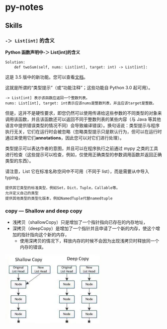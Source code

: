 # py-notes

## Skills

### `-＞ List[int]` 的含义

**Python 函数声明中-＞ List[int]的含义**

    Solution:
        def twoSum(self, nums: List[int], target: int) -> List[int]:

这是 3.5 版中的新功能。您可以查看[文档](https://docs.python.org/3.5/library/typing.html)。

这就是所谓的“类型提示”（或“功能注释”；这些功能自 Python 3.0 起可用）。

    -> List[int] 表示该函数应返回一个整数列表。
    nums: List[int], target: int表示应该nums是整数列表，并且应该target是整数。

但是，这并不是硬性要求，即您仍然可以使用传递给这些参数的不同类型的对象来调用该函数，并且该函数还可以返回不同于整数列表的某些内容（与 Java 等其他语言中提供错误类型的情况不同）会导致编译错误）。换句话说：类型提示与程序执行无关，它们在运行时会被忽略（忽略类型提示只是默认行为，但可以在运行时通过来使用它们**annotations**，因此您可以对它们进行处理）。

类型提示可以表达作者的意图，并且可以在程序执行之前通过 mypy 之类的工具进行检查（这些提示可以检查，例如，仅使用正确类型的参数调用函数并返回正确类型的东西）。

请注意，List 它在标准名称空间中不可用（不同于 list），而是需要从中导入 typing，

    提供其它类型的标准类型，例如Set，Dict，Tuple，Callable等。
    允许定义自己的类型
    提供其他类型的类型化版本，例如NamedTuple代替namedtuple

### copy — Shallow and deep copy

- 浅拷贝（shallowCopy）只是增加了一个指针指向已存在的内存地址，
- 深拷贝（deepCopy）是增加了一个指针并且申请了一个新的内存，使这个增加的指针指向这个新的内存，
  - 使用深拷贝的情况下，释放内存的时候不会因为出现浅拷贝时释放同一个内存的错误。

![copyimg](./img/copy.png)
